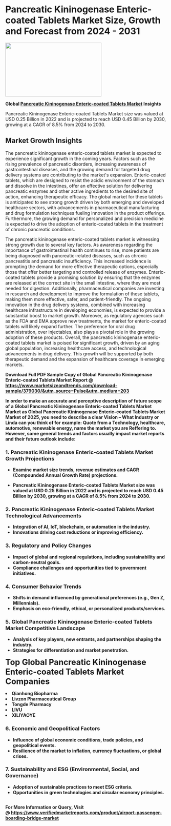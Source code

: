 <H1>Pancreatic Kininogenase Enteric-coated Tablets Market Size, Growth and Forecast from 2024 - 2031</H1><img class="aligncenter size-medium wp-image-584254" src="https://thirdeyenews.in/wp-content/uploads/2024/09/Global-Market-Research-300x168.jpeg" alt="" width="300" height="168" /><p><strong>Global&nbsp;<a href="https://www.marketsizeandtrends.com/download-sample/379030/&amp;utm_source=Pulse&amp;utm_medium=203">Pancreatic Kininogenase Enteric-coated Tablets Market</a> Insights</strong></p><p>Pancreatic Kininogenase Enteric-coated Tablets Market size was valued at USD 0.25 Billion in 2022 and is projected to reach USD 0.45 Billion by 2030, growing at a CAGR of 8.5% from 2024 to 2030.</p><p><h2>Market Growth Insights</h2> <p>The pancreatic kininogenase enteric-coated tablets market is expected to experience significant growth in the coming years. Factors such as the rising prevalence of pancreatic disorders, increasing awareness of gastrointestinal diseases, and the growing demand for targeted drug delivery systems are contributing to the market's expansion. Enteric-coated tablets, which are designed to resist the acidic environment of the stomach and dissolve in the intestines, offer an effective solution for delivering pancreatic enzymes and other active ingredients to the desired site of action, enhancing therapeutic efficacy. The global market for these tablets is anticipated to see strong growth driven by both emerging and developed healthcare sectors, with advancements in pharmaceutical manufacturing and drug formulation techniques fueling innovation in the product offerings. Furthermore, the growing demand for personalized and precision medicine is expected to drive the adoption of enteric-coated tablets in the treatment of chronic pancreatic conditions.</p> <p><strong></strong></p> <p>The pancreatic kininogenase enteric-coated tablets market is witnessing strong growth due to several key factors. As awareness regarding the importance of gastrointestinal health continues to rise, more patients are being diagnosed with pancreatic-related diseases, such as chronic pancreatitis and pancreatic insufficiency. This increased incidence is prompting the demand for more effective therapeutic options, especially those that offer better targeting and controlled release of enzymes. Enteric-coated tablets provide a promising solution by ensuring that the enzymes are released at the correct site in the small intestine, where they are most needed for digestion. Additionally, pharmaceutical companies are investing in research and development to improve the formulation of these tablets, making them more effective, safer, and patient-friendly. The ongoing innovation in the drug delivery systems, combined with increasing healthcare infrastructure in developing economies, is expected to provide a substantial boost to market growth. Moreover, as regulatory agencies such as the FDA and EMA approve new treatments, the market for enteric-coated tablets will likely expand further. The preference for oral drug administration, over injectables, also plays a pivotal role in the growing adoption of these products. Overall, the pancreatic kininogenase enteric-coated tablets market is poised for significant growth, driven by an aging global population, increasing healthcare access, and technological advancements in drug delivery. This growth will be supported by both therapeutic demand and the expansion of healthcare coverage in emerging markets.</p> <p><strong></p><p><span class=""><strong>Download Full PDF Sample Copy of Global Pancreatic Kininogenase Enteric-coated Tablets Market Report</strong> @ <a href="https://www.marketsizeandtrends.com/download-sample/379030/&amp;utm_source=Pulse&amp;utm_medium=203" target="_blank">https://www.marketsizeandtrends.com/download-sample/379030/&amp;utm_source=Pulse&amp;utm_medium=203</a></span></p><p>In order to make an accurate and perceptive description of future scope of a Global&nbsp;Pancreatic Kininogenase Enteric-coated Tablets Market Market as Global&nbsp;Pancreatic Kininogenase Enteric-coated Tablets Market Market of 2025, you need to describe a clear Vision &ndash; What Industry or Linda can you think of for example: Quote from a Technology, healthcare, automotive, renewable energy, name the market you are Reffering to. However, some general trends and factors usually impact market reports and their future outlook include:</p><h3>1.&nbsp;<strong>Pancreatic Kininogenase Enteric-coated Tablets Market Growth Projections</strong></h3><ul><li>Examine market size trends, revenue estimates and CAGR (Compounded Annual Growth Rate) projections.</li><li><p>Pancreatic Kininogenase Enteric-coated Tablets Market size was valued at USD 0.25 Billion in 2022 and is projected to reach USD 0.45 Billion by 2030, growing at a CAGR of 8.5% from 2024 to 2030.</p></li></ul><h3>2.&nbsp;<strong>Pancreatic Kininogenase Enteric-coated Tablets Market Technological Advancements</strong></h3><ul><li>Integration of AI, IoT, blockchain, or automation in the industry.</li><li>Innovations driving cost reductions or improving efficiency.</li></ul><h3>3.&nbsp;<strong>Regulatory and Policy Changes</strong></h3><ul><li>Impact of global and regional regulations, including sustainability and carbon-neutral goals.</li><li>Compliance challenges and opportunities tied to government initiatives.</li></ul><h3>4.&nbsp;<strong>Consumer Behavior Trends</strong></h3><ul><li>Shifts in demand influenced by generational preferences (e.g., Gen Z, Millennials).</li><li>Emphasis on eco-friendly, ethical, or personalized products/services.</li></ul><h3>5.&nbsp;<strong>Global Pancreatic Kininogenase Enteric-coated Tablets Market Competitive Landscape</strong></h3><ul><li>Analysis of key players, new entrants, and partnerships shaping the industry.</li><li>Strategies for differentiation and market penetration.</li></ul><p data-pm-slice="1 1 []"><span style="color: inherit; font-family: inherit; font-size: 25px;">Top Global Pancreatic Kininogenase Enteric-coated Tablets Market Companies</span></p><div class="" data-test-id=""><p><li>Qianhong Biopharma</li><li> Livzon Pharmaceutical Group</li><li> Tongde Pharmacy</li><li> LIVU</li><li> XILIYAOYE</li></p></div><h3>6.&nbsp;<strong>Economic and Geopolitical Factors</strong></h3><ul><li>Influence of global economic conditions, trade policies, and geopolitical events.</li><li>Resilience of the market to inflation, currency fluctuations, or global crises.</li></ul><h3>7.&nbsp;<strong>Sustainability and ESG (Environmental, Social, and Governance)</strong></h3><ul><li>Adoption of sustainable practices to meet ESG criteria.</li><li>Opportunities in green technologies and circular economy principles.</li></ul><h2><strong style="font-size: 14px;">For More Information or Query, Visit @&nbsp;</strong><a style="background-color: #ffffff; font-size: 14px;" href="https://www.marketsizeandtrends.com/report/pancreatic-kininogenase-enteric-coated-tablets-market/" target="_blank">https://www.verifiedmarketreports.com/product/airport-passenger-boarding-bridge-market</a></h2>
